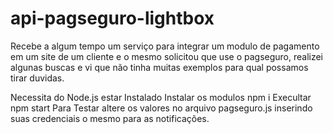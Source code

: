 # api-pagseguro-lightbox

Recebe a algum tempo um serviço para integrar um modulo de pagamento em um site de um cliente e o mesmo solicitou que use o pagseguro, realizei algunas buscas e vi que não tinha muitas exemplos para qual possamos tirar duvidas.

Necessita do Node.js estar Instalado
Instalar os modulos npm i
Execultar npm start
Para Testar altere os valores no arquivo pagseguro.js inserindo suas credenciais o mesmo para as notificações.

